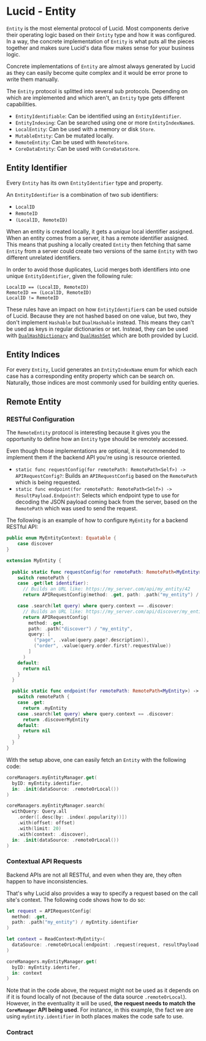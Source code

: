 # Lucid - Entity

`Entity` is the most elemental protocol of Lucid. Most components derive their operating logic based on their `Entity` type and how it was configured. In a way, the concrete implementation of `Entity` is what puts all the pieces together and makes sure Lucid's data flow makes sense for your business logic. 

Concrete implementations of `Entity` are almost always generated by Lucid as they can easily become quite complex and it would be error prone to write them manually.

The `Entity` protocol is splitted into several sub protocols. Depending on which are implemented and which aren't, an `Entity` type gets different capabilities.

- `EntityIdentifiable`: Can be identified using an `EntityIdentifier`.
- `EntityIndexing`: Can be searched using one or more `EntityIndexName`s.
- `LocalEntity`: Can be used with a memory or disk `Store`.
- `MutableEntity`: Can be mutated locally.
- `RemoteEntity`: Can be used with `RemoteStore`.
- `CoreDataEntity`: Can be used with `CoreDataStore`.

## Entity Identifier

Every `Entity` has its own `EntityIdentifier` type and property.

An `EntityIdentifier` is a combination of two sub identifiers:

- `LocalID`
- `RemoteID`
- `(LocalID, RemoteID)`

When an entity is created locally, it gets a *unique* local identifier assigned. When an entity comes from a server, it has a remote identifier assigned. This means that pushing a locally created `Entity` then fetching that same `Entity` from a server could create two versions of the same `Entity` with two different unrelated identifiers. 

In order to avoid those duplicates, Lucid merges both identifiers into one unique `EntityIdentifier`, given the following rule:

```
LocalID == (LocalID, RemoteID)
RemoteID == (LocalID, RemoteID)
LocalID != RemoteID
```

These rules have an impact on how `EntityIdentifier`s can be used outside of Lucid. Because they are not hashed based on one value, but two, they don't implement `Hashable` but `DualHashable` instead. This means they can't be used as keys in regular dictionaries or set. Instead, they can be used with [`DualHashDictionary`](../Lucid/Utils/DataStructures.swift) and [`DualHashSet`](../Lucid/Utils/DataStructures.swift) which are both provided by Lucid.

## Entity Indices

For every `Entity`, Lucid generates an `EntityIndexName` enum for which each case has a corresponding entity property which can be search on. Naturally, those indices are most commonly used for building entity queries.

## Remote Entity

### RESTful Configuration

The `RemoteEntity` protocol is interesting because it gives you the opportunity to define how an `Entity` type should be remotely accessed.

Even though those implementations are optional, it is recommended to implement them if the backend API you're using is resource oriented.

- `static func requestConfig(for remotePath: RemotePath<Self>) -> APIRequestConfig?`: Builds an `APIRequestConfig` based on the `RemotePath` which is being requested.
- `static func endpoint(for remotePath: RemotePath<Self>) -> ResultPayload.Endpoint?`: Selects which endpoint type to use for decoding the JSON payload coming back from the server, based on the `RemotePath` which was used to send the request.

The following is an example of how to configure `MyEntity` for a backend RESTful API:

```swift
public enum MyEntityContext: Equatable {
    case discover
}

extension MyEntity {
  
  public static func requestConfig(for remotePath: RemotePath<MyEntity>) -> APIRequestConfig? {
    switch remotePath {
    case .get(let identifier):
      // Builds an URL like: https://my_server.com/api/my_entity/42
      return APIRequestConfig(method: .get, path: .path("my_entity") / identifier)

    case .search(let query) where query.context == .discover:
      // Builds an URL like: https://my_server.com/api/discover/my_entity?page=1&order=asc
      return APIRequestConfig(
        method: .get,
        path: .path("discover") / "my_entity",
        query: [
          ("page", .value(query.page?.description)),
          ("order", .value(query.order.first?.requestValue))
        ]
      )
    default:
      return nil
    }
  }

  public static func endpoint(for remotePath: RemotePath<MyEntity>) -> EndpointResultPayload.Endpoint? {
    switch remotePath {
    case .get:
      return .myEntity
    case .search(let query) where query.context == .discover:
      return .discoverMyEntity
    default:
      return nil
    }
  }
}
```

With the setup above, one can easily fetch an `Entity` with the following code:

```swift
coreManagers.myEntityManager.get(
  byID: myEntity.identifier, 
  in: .init(dataSource: .remoteOrLocal())
)

coreManagers.myEntityManager.search(
  withQuery: Query.all
    .order([.desc(by: .index(.popularity))])
    .with(offset: offset)
    .with(limit: 20)
    .with(context: .discover),
  in: .init(dataSource: .remoteOrLocal())
)
```

### Contextual API Requests

Backend APIs are not all RESTful, and even when they are, they often happen to have inconsistencies. 

That's why Lucid also provides a way to specify a request based on the call site's context. The following code shows how to do so:

```swift
let request = APIRequestConfig(
  method: .get,
  path: .path("my_entity") / myEntity.identifier
)

let context = ReadContext<MyEntity>(
  dataSource: .remoteOrLocal(endpoint: .request(request, resultPayload: .myEntity)
)

coreManagers.myEntityManager.get(
  byID: myEntity.identifer,
  in: context
)
```

Note that in the code above, the request might not be used as it depends on if it is found locally of not (because of the data source `.remoteOrLocal`). However, in the eventuality it will be used, **the request needs to match the `CoreManager` API being used**. For instance, in this example, the fact we are using `myEntity.identifier` in both places makes the code safe to use.

### Contract